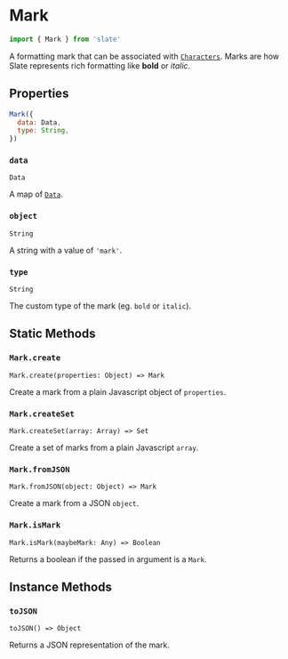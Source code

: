 # Mark

```javascript
import { Mark } from 'slate'
```

A formatting mark that can be associated with [`Characters`](character.md). Marks are how Slate represents rich formatting like **bold** or _italic_.

## Properties

```javascript
Mark({
  data: Data,
  type: String,
})
```

### `data`

`Data`

A map of [`Data`](data.md).

### `object`

`String`

A string with a value of `'mark'`.

### `type`

`String`

The custom type of the mark \(eg. `bold` or `italic`\).

## Static Methods

### `Mark.create`

`Mark.create(properties: Object) => Mark`

Create a mark from a plain Javascript object of `properties`.

### `Mark.createSet`

`Mark.createSet(array: Array) => Set`

Create a set of marks from a plain Javascript `array`.

### `Mark.fromJSON`

`Mark.fromJSON(object: Object) => Mark`

Create a mark from a JSON `object`.

### `Mark.isMark`

`Mark.isMark(maybeMark: Any) => Boolean`

Returns a boolean if the passed in argument is a `Mark`.

## Instance Methods

### `toJSON`

`toJSON() => Object`

Returns a JSON representation of the mark.

